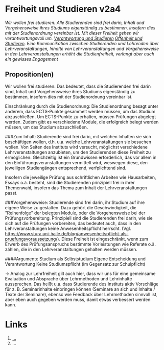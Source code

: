 <!---
   NAME - The NAME of this project is:
ethos

  FILE - The FILENAME of the current file is:
/v2a4.md

  CREATION - This project was CREATED on:
2017-01-28-16:15:00 UTC

  MODIFICATION - This project was last MODIFIED on:
2017-01-28-16:15:00 UTC

  VERSION - The current VERSION of this project is:
<git-commit-hash>-2017-01-28-16:15:00 UTC

  CREATOR(S) - This project was CREATED by:
Michael Czechowski, Martin Maga

  CONTACT - You can CONTACT the creator(s) or developer(s) of this project at:
E-Mail: mail@martinmaga.de

  COPYRIGHT - The COPYRIGHT holder of this project is:
COPYRIGHT (c) 2016 Martin Maga

  LICENSE - This project is LICENSED under the following license:
Martin Maga 2016 CC BY-SA 4.0 https://creativecommons.org

  SUBFILE – This is a SUBFILE! For more INFORMATION on this project go to:
/README.md
--->

# Freiheit und Studieren v2a4
*Wir wollen frei studieren.
Alle Studierenden sind frei darin, Inhalt und Vorgehensweise ihres Studiums eigenständig zu bestimmen, insofern dies mit der Studienordnung vereinbar ist. Mit dieser Freiheit gehen wir verantwortungsvoll um. [Verantwortung und Studieren](../contents/fields/v6a4.md) [Offenheit und Studieren](../contents/fields/v4a4.md).
Eine Kommunikation zwischen Studierenden und Lehrenden über Lehrveranstaltungen, Inhalte von Lehrveranstaltungen und Vorgehensweise in den Lehrveranstaltungen erhöht die Studienfreiheit, verlangt aber auch ein gewisses Engagement*


## Proposition(en)
Wir wollen frei studieren.
Das bedeutet, dass die Studierenden frei darin sind, Inhalt und Vorgehensweise ihres Studiums eigenständig zu bestimmen, insofern dies mit der Studienordnung vereinbar ist.

Einschränkung durch die Studienordnung: Die Studienordnung besagt unter anderem, dass ECTS-Punkte gesammelt werden müssen, um das Studium abzuschließen. Um ECTS-Punkte zu erhalten, müssen Prüfungen abgelegt werden. Zudem gibt es verschiedene Module, die erfolgreich belegt werden müssen, um das Studium abzuschließen.

###Zum Inhalt:
Studierende sind frei darin, mit welchen Inhalten sie sich beschäftigen wollen, d.h. u.a. welche Lehrveranstaltungen sie besuchen wollen. Von Seiten des Instituts wird versucht, möglichst verschiedene Lehrveranstaltungen anzubieten, um den Studierenden diese Freiheit zu ermöglichen. Gleichzeitig ist ein Grundwissen erforderlich, das vor allem in den Einführungsveranstaltungen vermittelt wird, weswegen diese, den jeweiligen Studiengängen entsprechend, verfplichtend sind.

Insofern die jeweilige Prüfung aus schriftlichen Arbeiten wie Hausarbeiten, Essays o.ä. besteht, sind die Studierenden prinzipiell frei in ihrer Themenwahl, insofern das Thema zum Inhalt der Lehrveranstaltungen passt.

###Vorgehensweise:
Studierende sind frei darin, ihr Studium auf ihre eigene Weise zu gestalten. Dazu gehört die Geschwindigkeit, die "Reihenfolge" der belegten Module, oder die Vorgehensweise bei der Prüfungsvorbereitung. Prinzipiell sind die Studierenden frei darin, wie sie sich auf die Prüfungen vorbereiten, das bedeutet auch, dass in den Lehrveranstaltungen keine Anwesenheitspflicht herrscht.
(Vgl. https://www.stura.uni-halle.de/blog/anwesenheitspflicht-als-pruefungsvoraussetzung/).
Diese Freiheit ist eingeschränkt, wenn zum Erwerb des Prüfungsanspruchs bestimmte Vorleistungen wie Referate o.ä. zählen, die in den Lehrveranstaltungen gehalten werden müssen.


####Argumente
Studium als Selbststudium
Eigene Entscheidung und Verantwortung
Keine Studiumspflicht (im Gegensatz zur Schulpflicht)

-> Analog zur Lehrfreiheit gilt auch hier, dass wir uns für eine gemeinsame Evaluation und Absprache über Lehrmethoden und Lehrinhalte aussprechen. Das heißt u.a. dass Studierende des Instituts aktiv Vorschläge für z. B. Seminarinhalte einbringen können (Seminare an sich und Inhalte / Texte der Seminare), ebenso wie Feedback über Lehrmethoden sinnvoll ist, aber eben auch gegeben werden muss, damit etwas verbessert werden kann.





# Links
  1. […](…)
  2. …
